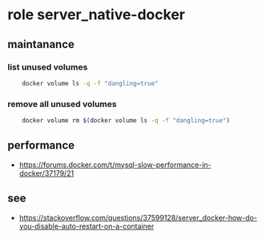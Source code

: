 # role server_native-docker

## maintanance

### list unused volumes
```bash 
    docker volume ls -q -f "dangling=true"
```

### remove all unused volumes
```bash 
    docker volume rm $(docker volume ls -q -f "dangling=true")
```

## performance
- https://forums.docker.com/t/mysql-slow-performance-in-docker/37179/21

## see
- https://stackoverflow.com/questions/37599128/server_docker-how-do-you-disable-auto-restart-on-a-container
